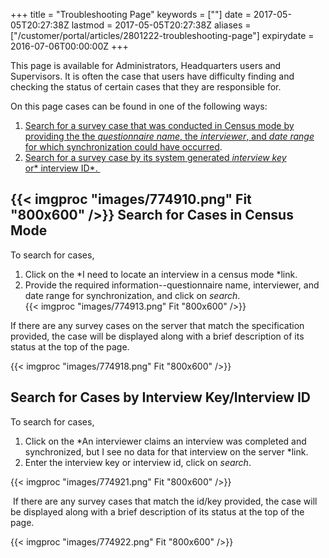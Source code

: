 ﻿+++
title = "Troubleshooting Page"
keywords = [""]
date = 2017-05-05T20:27:38Z
lastmod = 2017-05-05T20:27:38Z
aliases = ["/customer/portal/articles/2801222-troubleshooting-page"]
expirydate = 2016-07-06T00:00:00Z
+++

This page is available for Administrators, Headquarters users and
Supervisors. It is often the case that users have difficulty finding and
checking the status of certain cases that they are responsible for.  
  
  
On this page cases can be found in one of the following ways: 

1.  [Search for a survey case that was conducted in Census mode by
    providing the the *questionnaire name*, the *interviewer*, and *date
    range* for which synchronization could have occurred](#census). 
2.  [Search for a survey case by its system generated *interview key*
    or* interview ID*. ](#key/id)

{{< imgproc "images/774910.png" Fit "800x600" />}}  <span id="census"></span>Search for Cases in Census Mode 
---------------------------------------------------------------------------------

To search for cases, 

1.  Click on the *I need to locate an interview in a census mode *link. 
2.  Provide the required information--questionnaire name, interviewer,
    and date range for synchronization, and click on *search*.  
    {{< imgproc "images/774913.png" Fit "800x600" />}}

If there are any survey cases on the server that match the specification
provided, the case will be displayed along with a brief description of
its status at the top of the page.   
  
{{< imgproc "images/774918.png" Fit "800x600" />}}

<span id="key/id"></span>Search for Cases by Interview Key/Interview ID 
------------------------------------------------------------------------

  
To search for cases, 

1.  Click on the *An interviewer claims an interview was completed and
    synchronized, but I see no data for that interview on the
    server *link.
2.  Enter the interview key or interview id, click on *search*. 

{{< imgproc "images/774921.png" Fit "800x600" />}}  
  
 If there are any survey cases that match the id/key provided, the case
will be displayed along with a brief description of its status at the
top of the page.   
  
{{< imgproc "images/774922.png" Fit "800x600" />}}
